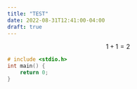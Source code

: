 ```yaml
---
title: "TEST"
date: 2022-08-31T12:41:00-04:00
draft: true
---
```




$$
1 + 1 = 2
$$

```C
# include <stdio.h>
int main() {
    return 0;
}
```